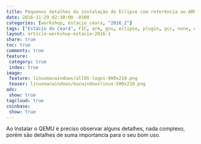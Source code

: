 ```yaml
---
title: Pequenos detalhes da instalação do Eclipse com referência ao ARM GNU Eclipse
date: 2016-11-29 02:30:00 -0300
categories: [workshop, estacio_ceara, "2016_2"]
tags: ["Estácio do Ceará", FIC, arm, gnu, eclipse, plugin, gcc, none, eabi, Workshop, instalação]
layout: article-workshop-estacio-2016-1
share: true
toc: true
comments: true
feature:
 category: true
 index: true
image:
 feature: linuxmacwindows/allOS-logos-900x210.png
 teaser: linuxmacwindows/macwindowslinux-500x210.png
ads: 
 show: true
tagcloud: true
coinbase:
 show: true
---
```


Ao Instalar o QEMU é preciso observar alguns detalhes, nada complexo, porém são detalhes de suma importancia para o seu bom uso.

<!--more-->





 
